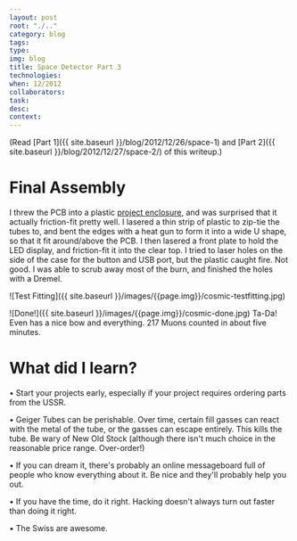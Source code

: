 ```yaml
---
layout: post 
root: "./.." 
category: blog
tags: 
type: 
img: blog 
title: Space Detector Part 3
technologies: 
when: 12/2012
collaborators: 
task: 
desc: 
context:  
---
```


(Read [Part 1]({{ site.baseurl }}/blog/2012/12/26/space-1) and [Part 2]({{ site.baseurl }}/blog/2012/12/27/space-2/) of this writeup.)

# Final Assembly

I threw the PCB into a plastic [project enclosure](https://www.adafruit.com/products/905), and was surprised that it actually friction-fit pretty well. I lasered a thin strip of plastic to zip-tie the tubes to, and bent the edges with a heat gun to form it into a wide U shape, so that it fit around/above the PCB. I then lasered a front plate to hold the LED display, and friction-fit it into the clear top. I tried to laser holes on the side of the case for the button and USB port, but the plastic caught fire. Not good. I was able to scrub away most of the burn, and finished the holes with a Dremel.

![Test Fitting]({{ site.baseurl }}/images/{{page.img}}/cosmic-testfitting.jpg)

![Done!]({{ site.baseurl }}/images/{{page.img}}/cosmic-done.jpg)
Ta-Da! Even has a nice bow and everything. 217 Muons counted in about five minutes.

# What did I learn?
• Start your projects early, especially if your project requires ordering parts from the USSR.

• Geiger Tubes can be perishable. Over time, certain fill gasses can react with the metal of the tube, or the gasses can escape entirely. This kills the tube. Be wary of New Old Stock (although there isn't much choice in the reasonable price range. Over-order!)

• If you can dream it, there's probably an online messageboard full of people who know everything about it. Be nice and they'll probably help you out.

• If you have the time, do it right. Hacking doesn't always turn out faster than doing it right.

• The Swiss are awesome.

